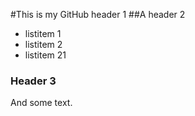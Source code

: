 #This is my GitHub header 1
##A header 2
* listitem 1
* listitem 2
* listitem 21
### Header 3
And some text.
